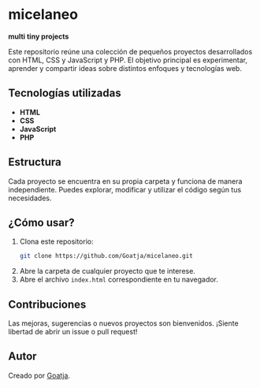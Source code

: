 # micelaneo

**multi tiny projects**

Este repositorio reúne una colección de pequeños proyectos desarrollados con HTML, CSS y JavaScript y PHP. El objetivo principal es experimentar, aprender y compartir ideas sobre distintos enfoques y tecnologías web.

## Tecnologías utilizadas

- **HTML**  
- **CSS**  
- **JavaScript**
- **PHP**

## Estructura

Cada proyecto se encuentra en su propia carpeta y funciona de manera independiente. Puedes explorar, modificar y utilizar el código según tus necesidades.

## ¿Cómo usar?

1. Clona este repositorio:
   ```bash
   git clone https://github.com/Goatja/micelaneo.git
   ```
2. Abre la carpeta de cualquier proyecto que te interese.
3. Abre el archivo `index.html` correspondiente en tu navegador.

## Contribuciones

Las mejoras, sugerencias o nuevos proyectos son bienvenidos. ¡Siente libertad de abrir un issue o pull request!

## Autor

Creado por [Goatja](https://github.com/Goatja).
